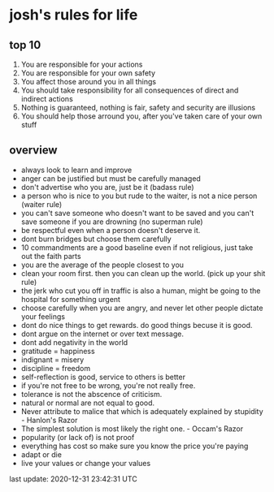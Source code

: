 josh's rules for life
=====================

top 10
------

1.  You are responsible for your actions
2.  You are responsible for your own safety
3.  You affect those around you in all things
4.  You should take responsibility for all consequences of direct and indirect actions
5.  Nothing is guaranteed, nothing is fair, safety and security are illusions
6.  You should help those arround you, after you've taken care of your own stuff

overview
--------

*   always look to learn and improve
*   anger can be justified but must be carefully managed
*   don't advertise who you are, just be it (badass rule)
*   a person who is nice to you but rude to the waiter, is not a nice person (waiter rule)
*   you can't save someone who doesn't want to be saved and you can't save someone if you are drowning (no superman rule)
*   be respectful even when a person doesn't deserve it.
*   dont burn bridges but choose them carefully
*   10 commandments are a good baseline even if not religious, just take out the faith parts
*   you are the average of the people closest to you
*   clean your room first. then you can clean up the world. (pick up your shit rule)
*   the jerk who cut you off in traffic is also a human, might be going to the hospital for something urgent
*   choose carefully when you are angry, and never let other people dictate your feelings
*   dont do nice things to get rewards. do good things becuse it is good.
*   dont argue on the internet or over text message.
*   dont add negativity in the world
*   gratitude = happiness
*   indignant = misery
*   discipline = freedom
*   self-reflection is good, service to others is better
*   if you're not free to be wrong, you're not really free.
*   tolerance is not the abscence of criticism.
*   natural or normal are not equal to good.
*   Never attribute to malice that which is adequately explained by stupidity - Hanlon's Razor
*   The simplest solution is most likely the right one. - Occam's Razor
*   popularity (or lack of) is not proof
*   everything has cost so make sure you know the price you're paying
*   adapt or die
*   live your values or change your values

last update: 2020-12-31 23:42:31 UTC